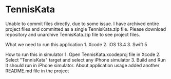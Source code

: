 # TennisKata

Unable to commit files directly, due to some issue. 
I have archived entire project files and committed as a single TennisKata.zip file.
Please download repository and unarchive TennisKata.zip file to see project files.

What we need to run this application
	1.	Xcode
	2.	iOS 13.4
	3.	Swift 5
  
How to run this in simulator
	1.	Open TennisKata.xcodeproj file in Xcode
	2.	Select "TennisKata" target and select any iPhone simulator
	3.	Build and Run It should run in iPhone simulator.
About application usage added another README.md file in the project
